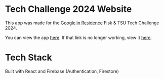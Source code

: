 # Tech Challenge 2024 Website

This app was made for the [Google in Residence](https://buildyourfuture.withgoogle.com/programs/googleinresidence) Fisk & TSU Tech Challenge 2024. 

You can view the app [here](https://techchallenge2024.com/). If that link is no longer working, view it [here](http://fisk-puzzles.web.app/).

# Tech Stack
Built with React and Firebase (Authentication, Firestore)
